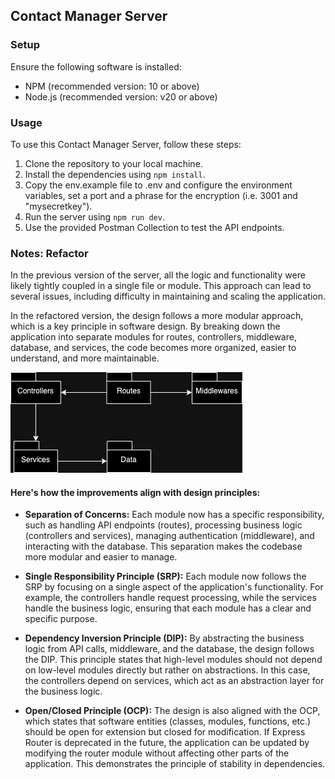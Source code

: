 ## Contact Manager Server

### Setup 

Ensure the following software is installed:

- NPM (recommended version: 10 or above)
- Node.js (recommended version: v20 or above)

### Usage

To use this Contact Manager Server, follow these steps:

1. Clone the repository to your local machine.
1. Install the dependencies using `npm install`.
1. Copy the env.example file to .env and configure the environment variables, set a port and a phrase for the encryption (i.e. 3001 and "mysecretkey").
1. Run the server using `npm run dev`.
1. Use the provided Postman Collection to test the API endpoints.

### Notes: Refactor

In the previous version of the server, all the logic and functionality were likely tightly coupled in a single file or module. This approach can lead to several issues, including difficulty in maintaining and scaling the application.

In the refactored version, the design follows a more modular approach, which is a key principle in software design. By breaking down the application into separate modules for routes, controllers, middleware, database, and services, the code becomes more organized, easier to understand, and more maintainable.

![CM - Server Modules](./assets/CM-Server.drawio.png)

#### Here's how the improvements align with design principles:

- **Separation of Concerns:** Each module now has a specific responsibility, such as handling API endpoints (routes), processing business logic (controllers and services), managing authentication (middleware), and interacting with the database. This separation makes the codebase more modular and easier to manage.

- **Single Responsibility Principle (SRP):** Each module now follows the SRP by focusing on a single aspect of the application's functionality. For example, the controllers handle request processing, while the services handle the business logic, ensuring that each module has a clear and specific purpose.

- **Dependency Inversion Principle (DIP):** By abstracting the business logic from API calls, middleware, and the database, the design follows the DIP. This principle states that high-level modules should not depend on low-level modules directly but rather on abstractions. In this case, the controllers depend on services, which act as an abstraction layer for the business logic.

- **Open/Closed Principle (OCP):** The design is also aligned with the OCP, which states that software entities (classes, modules, functions, etc.) should be open for extension but closed for modification. If Express Router is deprecated in the future, the application can be updated by modifying the router module without affecting other parts of the application. This demonstrates the principle of stability in dependencies.

